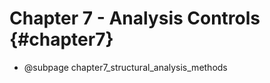 Chapter 7 - Analysis Controls {#chapter7}
==============================================

* @subpage chapter7_structural_analysis_methods
